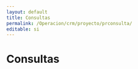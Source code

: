 ```yaml
---
layout: default
title: Consultas
permalink: /Operacion/crm/proyecto/prconsulta/
editable: si
---
```


# Consultas

